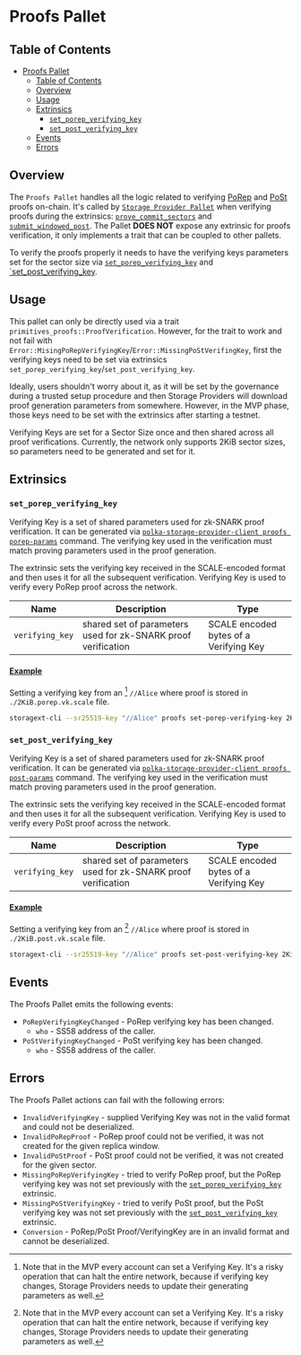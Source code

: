 # Proofs Pallet

## Table of Contents

- [Proofs Pallet](#proofs-pallet)
  - [Table of Contents](#table-of-contents)
  - [Overview](#overview)
  - [Usage](#usage)
  - [Extrinsics](#extrinsics)
    - [`set_porep_verifying_key`](#set_porep_verifying_key)
    - [`set_post_verifying_key`](#set_post_verifying_key)
  - [Events](#events)
  - [Errors](#errors)

## Overview

The `Proofs Pallet` handles all the logic related to verifying [PoRep](../glossary.md#porep) and [PoSt](../glossary.md#post) proofs on-chain.
It's called by [`Storage Provider Pallet`](./storage-provider.md) when verifying proofs during the extrinsics: [`prove_commit_sectors`](./storage-provider.md#prove_commit_sectors)
and [`submit_windowed_post`](./storage-provider.md#submit_windowed_post). The Pallet **DOES NOT** expose any extrinsic for proofs verification, it only implements a trait that can be coupled to other pallets.

To verify the proofs properly it needs to have the verifying keys parameters set for the sector size via [`set_porep_verifying_key`](#set_porep_verifying_key) and [`set_post_verifying_key](#set_post_verifying_key).


## Usage

This pallet can only be directly used via a trait `primitives_proofs::ProofVerification`. However, for the trait to work and not fail with `Error::MisingPoRepVerifyingKey`/`Error::MissingPoStVerifingKey`, first the verifying keys need to be set via extrinsics `set_porep_verifying_key`/`set_post_verifying_key`.

Ideally, users shouldn't worry about it, as it will be set by the governance during a trusted setup procedure and then Storage Providers will download proof generation parameters from somewhere. However, in the MVP phase, those keys need to be set with the extrinsics after starting a testnet.

Verifying Keys are set for a Sector Size once and then shared across all proof verifications.
Currently, the network only supports 2KiB sector sizes, so parameters need to be generated and set for it.

## Extrinsics

### `set_porep_verifying_key`

Verifying Key is a set of shared parameters used for zk-SNARK proof verification. It can be generated via [`polka-storage-provider-client proofs porep-params`](../storage-provider-cli/client/proofs.md#porep-params) command. The verifying key used in the verification must match proving parameters used in the proof generation.

The extrinsic sets the verifying key received in the SCALE-encoded format and then uses it for all the subsequent verification.
Verifying Key is used to verify every PoRep proof across the network.

| Name            | Description                                                   | Type                                   |
| --------------- | ------------------------------------------------------------- | -------------------------------------- |
| `verifying_key` | shared set of parameters used for zk-SNARK proof verification | SCALE encoded bytes of a Verifying Key |

#### <a class="header" id="set_porep_verifying_key.example" href="#set_porep_verifying_key.example">Example</a>

Setting a verifying key from an [^account] `//Alice` where proof is stored in `./2KiB.porep.vk.scale` file.

```bash
storagext-cli --sr25519-key "//Alice" proofs set-porep-verifying-key 2KiB.vk.scale
```

[^account]: Note that in the MVP every account can set a Verifying Key. It's a risky operation that can halt the entire network, because if verifying key changes, Storage Providers needs to update their generating parameters as well.

### `set_post_verifying_key`

Verifying Key is a set of shared parameters used for zk-SNARK proof verification. It can be generated via [`polka-storage-provider-client proofs post-params`](../storage-provider-cli/client/proofs.md#post-params) command. The verifying key used in the verification must match proving parameters used in the proof generation.

The extrinsic sets the verifying key received in the SCALE-encoded format and then uses it for all the subsequent verification.
Verifying Key is used to verify every PoSt proof across the network.

| Name            | Description                                                   | Type                                   |
| --------------- | ------------------------------------------------------------- | -------------------------------------- |
| `verifying_key` | shared set of parameters used for zk-SNARK proof verification | SCALE encoded bytes of a Verifying Key |

#### <a class="header" id="set_post_verifying_key.example" href="#set_post_verifying_key.example">Example</a>

Setting a verifying key from an [^account] `//Alice` where proof is stored in `./2KiB.post.vk.scale` file.

```bash
storagext-cli --sr25519-key "//Alice" proofs set-post-verifying-key 2KiB.vk.scale
```

[^account]: Note that in the MVP every account can set a Verifying Key. It's a risky operation that can halt the entire network, because if verifying key changes, Storage Providers needs to update their generating parameters as well.

## Events

The Proofs Pallet emits the following events:

- `PoRepVerifyingKeyChanged` - PoRep verifying key has been changed.
  - `who` - SS58 address of the caller.
- `PoStVerifyingKeyChanged` - PoSt verifying key has been changed.
  - `who` - SS58 address of the caller.

## Errors

The Proofs Pallet actions can fail with the following errors:

- `InvalidVerifyingKey` - supplied Verifying Key was not in the valid format and could not be deserialized.
- `InvalidPoRepProof` - PoRep proof could not be verified, it was not created for the given replica window.
- `InvalidPoStProof` - PoSt proof could not be verified, it was not created for the given sector.
- `MissingPoRepVerifyingKey` - tried to verify PoRep proof, but the PoRep verifying key was not set previously with the [`set_porep_verifying_key`](#set_post_verifying_key) extrinsic.
- `MissingPoStVerifyingKey` - tried to verify PoSt proof, but the PoSt verifying key was not set previously with the [`set_post_verifying_key`](#set_post_verifying_key) extrinsic.
- `Conversion` - PoRep/PoSt Proof/VerifyingKey are in an invalid format and cannot be deserialized.

